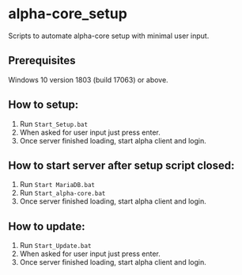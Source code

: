 # alpha-core_setup

Scripts to automate alpha-core setup with minimal user input.

## Prerequisites
Windows 10 version 1803 (build 17063) or above.

## How to setup:
1. Run ```Start_Setup.bat```
2. When asked for user input just press enter.
3. Once server finished loading, start alpha client and login.

## How to start server after setup script closed:
1. Run ```Start MariaDB.bat```
2. Run ```Start_alpha-core.bat```
3. Once server finished loading, start alpha client and login.

## How to update:
1. Run ```Start_Update.bat``` 
2. When asked for user input just press enter.
3. Once server finished loading, start alpha client and login.

